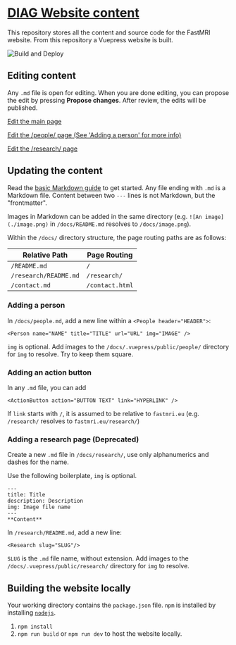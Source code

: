 # [DIAG Website content](https://snorthman.github.io/FastMRIWeb/)

This repository stores all the content and source code for the FastMRI website. From this repository a Vuepress website is built.

![Build and Deploy](https://github.com/snorthman/FastMRIWeb/actions/workflows/vuedeploy.yml/badge.svg)

## Editing content

Any `.md` file is open for editing. When you are done editing, you can propose the edit by pressing **Propose changes**. After review, the edits will be published.

[Edit the main page](https://github.com/snorthman/FastMRIWeb/edit/master/docs/README.md)

[Edit the /people/ page (See 'Adding a person' for more info)](https://github.com/snorthman/FastMRIWeb/blob/master/docs/people.md)

[Edit the /research/ page](https://github.com/snorthman/FastMRIWeb/blob/master/docs/README.md)

## Updating the content

Read the [basic Markdown guide](https://www.markdownguide.org/basic-syntax/) to get started. Any file ending with `.md` is a Markdown file. Content between two `---` lines is not Markdown, but the "frontmatter".

Images in Markdown can be added in the same directory (e.g. `![An image](./image.png)` in `/docs/README.md` resolves to `/docs/image.png`).

Within the `/docs/` directory structure, the page routing paths are as follows:

| Relative Path         | Page Routing    |
| --------------------- | --------------- |
| `/README.md`          | `/`             |
| `/research/README.md` | `/research/`    |
| `/contact.md`         | `/contact.html` |

### Adding a person

In `/docs/people.md`, add a new line within a `<People header="HEADER">`:

`<Person name="NAME" title="TITLE" url="URL" img="IMAGE" />`

`img` is optional. Add images to the `/docs/.vuepress/public/people/` directory for `img` to resolve. Try to keep them square.

### Adding an action button

In any `.md` file, you can add

`<ActionButton action="BUTTON TEXT" link="HYPERLINK" />`

If `link` starts with `/`, it is assumed to be relative to `fastmri.eu` (e.g. `/research/` resolves to `fastmri.eu/research/`)

### Adding a research page (Deprecated)

Create a new `.md` file in `/docs/research/`, use only alphanumerics and dashes for the name.

Use the following boilerplate, `img` is optional.

```
---
title: Title
description: Description
img: Image file name
---
**Content**
```

In `/research/README.md`, add a new line:

`<Research slug="SLUG"/>`

`SLUG` is the `.md` file name, without extension. Add images to the `/docs/.vuepress/public/research/` directory for `img` to resolve.

## Building the website locally

Your working directory contains the `package.json` file. `npm` is installed by installing [`nodejs`](https://nodejs.org/en/download/).

1. `npm install`
2. `npm run build` or `npm run dev` to host the website locally.

